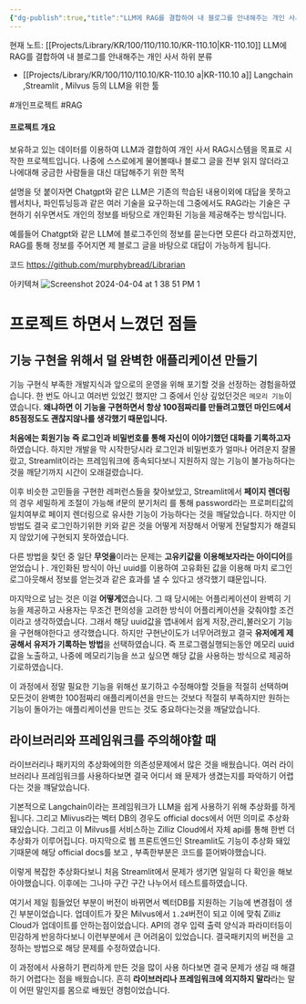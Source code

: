```yaml
---
{"dg-publish":true,"title":"LLM에 RAG를 결합하여 내 블로그를 안내해주는 개인 사서","description":"RAG를 통해 저의 블로그를 설명해주는 LLM을 만들어보고자 시작한 프로젝트입니다. 당시 개발지식이 부족하여 주먹구구식인 부분이 많지만, 실제로 동작했던 서비스를 처음부터 만들어본 점에서 뜻 깊은 프로젝트였습니다.","permalink":"/projects/library/kr/100/110/110-10/kr-110-10/","dgPassFrontmatter":true,"noteIcon":"0","created":"2024-12-26T22:48:47.144+09:00","updated":"2024-12-26T23:20:25.722+09:00"}
---
```


현재 노트: [[Projects/Library/KR/100/110/110.10/KR-110.10\|KR-110.10]] LLM에 RAG를 결합하여 내 블로그를 안내해주는 개인 사서
하위 분류
- [[Projects/Library/KR/100/110/110.10/KR-110.10 a\|KR-110.10 a]] Langchain ,Streamlit , Milvus 등의 LLM을 위한 툴

#개인프로젝트 #RAG 


#### 프로젝트 개요
보유하고 있는 데이터를 이용하여 LLM과 결합하여 개인 사서 RAG시스템을 목표로 시작한 프로젝트입니다. 나중에 스스로에게 물어볼때나 블로그 글을 전부 읽지 않더라고 나에대해 궁금한 사람들을 대신 대답해주기 위한 목적

설명을 덧 붙이자면 Chatgpt와 같은  LLM은 기존의 학습된 내용이외에 대답을 못하고 웹서치나, 파인튜닝등과 같은 여러 기술을 요구하는데 그중에서도 RAG라는 기술은 구현하기 쉬우면서도 개인의 정보를 바탕으로 개인화된 기능을 제공해주는 방식입니다.

예를들어 Chatgpt와 같은 LLM에 블로그주인의 정보를 묻는다면 모른다 라고하겠지만, RAG를 통해 정보를 주어지면 제 블로그 글을 바탕으로 대답이 가능하게 됩니다.


코드
https://github.com/murphybread/Librarian

아키텍쳐
![Screenshot 2024-04-04 at 1 38 51 PM 1](https://github.com/murphybread/Librarian/assets/50486329/5a52ac17-1b65-472e-a07f-e075a1e2e333)



# 프로젝트 하면서 느꼈던 점들

## 기능 구현을 위해서 덜 완벽한 애플리케이션 만들기
기능 구현식 부족한 개발지식과 앞으로의 운영을 위해 포기할 것을 선정하는 경험을하였습니다. 한 번도 아니고 여러번 있었긴 했지만 그 중에서 인상 깊었던것은 `메모리 기능`이였습니다.
**왜냐하면 이 기능을 구현하면서 항상 100점짜리를 만들려고했던 마인드에서 85점정도도 괜찮지않나를 생각했기 때문입니다.**

**처음에는 회원기능 즉 로그인과 비밀번호를 통해 자신이 이야기했던 대화를 기록하고자**하였습니다. 하지만 개발을 막 시작한당시라 로그인과 비밀번호가 얼마나 어려운지 잘몰랐고, Streamlit이라는 프레임워크에 종속되다보니 지원하지 않는 기능이 불가능하다는 것을 깨닫기까지 시간이 오래걸렸습니다.

이후 비슷한 고민들을 구현한 레퍼런스들을 찾아보았고, Streamlit에서 **페이지 렌더링**의 경우 세밀하게 조절이 가능해 if문의 분기처리 를 통해 password라는 프로퍼티값의 일치여부로 페이지 렌더링으로 유사한 기능이 가능하다는 것을 깨달았습니다. 하지만 이 방법도 결국 로그인하기위한 키와 같은 것을 어떻게 저장해서 어떻게 전달할지가 해결되지 않았기에 구현되지 못하였습니다.

다른 방법을 찾던 중 일단 **무엇을**이라는 문제는 **고유키값을 이용해보자라는 아이디어**를 얻었습니ㅏ. 개인화된 방식이 아닌 uuid를 이용하여 고유화된 값을 이용해 마치 로그인 로그아웃해서 정보를 얻는것과 같은 효과를 낼 수 있다고 생각했기 떄문입니다.

마지막으로 남는 것은 이걸 **어떻게**였습니다. 그 때 당시에는 어플리케이션이 완벽히 기능을 제공하고 사용자는 무조건 편의성을 고려한 방식이 어플리케이션을 갖춰야할 조건이라고 생각하였습니다. 그래서 해당 uuid값을 앱내에서 쉽게 저장,관리,불러오기 기능을 구현해야한다고 생각했습니다. 하지만 구현난이도가 너무어려웠고 결국 **유저에게 제공해서 유저가 기록하는 방법**을 선택하였습니다. 즉 프로그램실행되는동안 메모리 uuid값을 노출하고, 나중에 메모리기능을 쓰고 싶으면 해당 값을 사용하는 방식으로 제공하기로하였습니다.

이 과정에서 정말 필요한 기능을 위해선 포기하고 수정해야할 것들을 적절히 선택하며 모든것이 완벽한 100점짜리 애플리케이션을 만드는 것보다 적절히 부족하지만 원하는 기능이 돌아가는 애플리케이션을 만드는 것도 중요하다는것을 깨달았습니다.


## 라이브러리와 프레임워크를 주의해야할 때
라이브러리나 패키지의 추상화에의한 의존성문제에서 많은 것을 배웠습니다. 여러 라이브러리나 프레임워크를 사용하다보면 결국 어디서 왜 문제가 생겼는지를 파악하기 어렵다는 것을 꺠달았습니다.

기본적으로 Langchain이라는 프레임워크가 LLM을 쉽게 사용하기 위해 추상화를 하게됩니다.
그리고 Mlivus라는 벡터 DB의 경우도 official docs에서 어떤 의미로 추상화 돼있습니다.
그리고 이 Milvus를 서비스하는 Zilliz Cloud에서 자체 api를 통해 한번 더 추상화가 이루어집니다.
마지막으로 웹 프론트엔드인 Streamlit도 기능이 추상화 돼있기때문에 해당 official docs를 보고 , 부족한부분은 코드를 뜯어봐야했습니다.

이렇게 복잡한 추상화다보니 처음 Streamlit에서 문제가 생기면 일일히 다 확인을 해보아야했습니다. 이후에는 그나마 구간 구간 나누어서 테스트를하였습니다.

여기서 제일 힘들었던 부분이 버전이 바뀌면서 벡터DB를 지원하는 기능에 변경점이 생
긴 부분이었습니다. 업데이트가 잦은 Milvus에서 `1.24`버전이 되고 이에 맞춰 Zilliz Cloud가 업데이트를 안하는점이었습니다. API의 경우 입력 출력 양식과 파라미터등이 민감하게 반응하다보니 이런부분에서 큰 어려움이 있었습니다. 결국패키지의 버전을 고정하는 방법으로 해당 문제를 수정하였습니다.

이 과정에서 사용하기 편리하게 만든 것을 많이 사용 하다보면 결국 문제가 생길 때 해결하기 어렵다는 점을 배웠습니다. 흔히 **라이브러리나 프레임워크에 의지하지 말라**라는 말이 어떤 말인지를 몸으로 배웠던 경험이었습니다.
